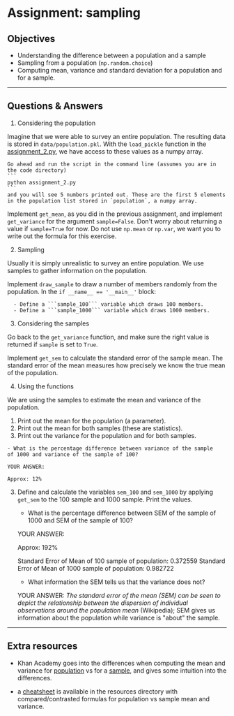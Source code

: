 # Assignment: sampling

## Objectives

- Understanding the difference between a population and a sample
- Sampling from a population (`np.random.choice`)
- Computing mean, variance and standard deviation for a population and for a sample.

_______________________________________

## Questions & Answers

1. Considering the population

  Imagine that we were able to survey an entire population. The resulting data is stored in `data/population.pkl`. With the `load_pickle` function in the [assignment_2.py](../code/assignment_2.py), we have access to these values as a numpy array.

    Go ahead and run the script in the command line (assumes you are in the code directory)
    ```
    python assignment_2.py
    ```
    and you will see 5 numbers printed out. These are the first 5 elements in the population list stored in `population`, a numpy array.

  Implement `get_mean`, as you did in the previous assignment, and implement `get_variance` for the argument `sample=False`. Don't worry about returning a value if `sample=True` for now. Do not use `np.mean` or `np.var`, we want you to write out the formula for this exercise.

2. Sampling

  Usually it is simply unrealistic to survey an entire population. We use samples to gather information on the population.

  Implement ```draw_sample``` to draw a number of members randomly from the
  population. In the `if __name__ == '__main__'` block:

      - Define a ```sample_100``` variable which draws 100 members.
      - Define a ```sample_1000``` variable which draws 1000 members.

3. Considering the samples

  Go back to the `get_variance` function, and make sure the right value is returned if `sample` is set to `True`.

  Implement `get_sem` to calculate the standard error of the sample mean. The standard error of the mean measures how precisely we know the true mean of the population.

4. Using the functions

  We are using the samples to estimate the mean and variance of the population.

  1. Print out the mean for the population (a parameter).
  2. Print out the mean for both samples (these are statistics).
  3. Print out the variance for the population and for both samples.

    - What is the percentage difference between variance of the sample
    of 1000 and variance of the sample of 100?

    YOUR ANSWER:

    Approx: 12%

3. Define and calculate the variables `sem_100` and `sem_1000` by applying `get_sem` to the 100
sample and 1000 sample. Print the values.

    - What is the percentage difference between SEM of the sample
    of 1000 and SEM of the sample of 100?

    YOUR ANSWER:

    Approx: 192%

    Standard Error of Mean of 100 sample of population: 0.372559
    Standard Error of Mean of 1000 sample of population: 0.982722

    - What information the SEM tells us that the variance does not?

    YOUR ANSWER: *The standard error of the mean (SEM) can be seen to depict the
    relationship between the dispersion of individual observations around the
    population mean* (Wikipedia); SEM gives us information about the population
    while variance is "about" the sample.

_______________________________________
## Extra resources

- Khan Academy goes into the differences when computing the mean and variance for [population](https://www.khanacademy.org/math/statistics-probability/displaying-describing-data/pop-variance-standard-deviation/v/range-variance-and-standard-deviation-as-measures-of-dispersion) vs for a [sample](https://www.khanacademy.org/math/statistics-probability/displaying-describing-data/sample-standard-deviation/v/sample-variance), and gives some intuition into the differences.

- a [cheatsheet](../resources/mean_variance.pdf) is available in the resources directory with compared/contrasted formulas for population vs sample mean and variance.
